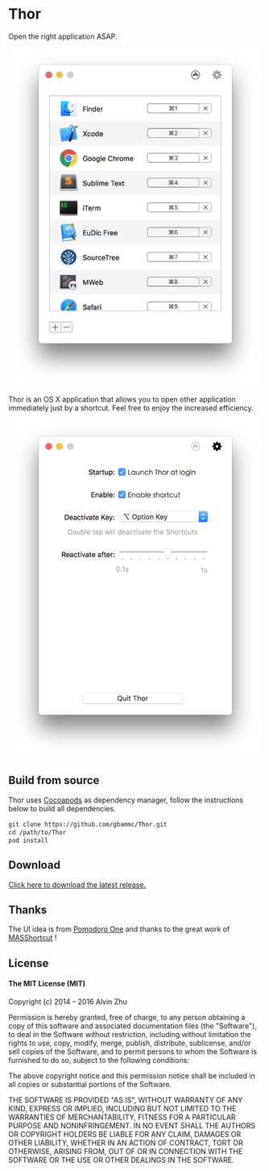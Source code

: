 # Thor

Open the right application ASAP.

![Screenshots](./screenshot_list.png)

Thor is an OS X application that allows you to open other application immediately just by a shortcut. Feel free to enjoy the increased efficiency.

![Screenshots](./screenshot_settings.png)

## Build from source

Thor uses [Cocoapods](https://cocoapods.org/) as dependency manager, follow the instructions below to build all dependencies.

```
git clone https://github.com/gbammc/Thor.git
cd /path/to/Thor
pod install
```

## Download

[Click here to download the latest release.](https://github.com/gbammc/Thor/releases)

## Thanks

The UI idea is from [Pomodoro One](http://rinik.net/pomodoro/) and thanks to the great work of [MASShortcut](https://github.com/shpakovski/MASShortcut) !

## License

#### The MIT License (MIT)


Copyright (c) 2014 – 2016 Alvin Zhu

Permission is hereby granted, free of charge, to any person obtaining a copy
of this software and associated documentation files (the "Software"), to deal
in the Software without restriction, including without limitation the rights
to use, copy, modify, merge, publish, distribute, sublicense, and/or sell
copies of the Software, and to permit persons to whom the Software is
furnished to do so, subject to the following conditions:

The above copyright notice and this permission notice shall be included in all
copies or substantial portions of the Software.

THE SOFTWARE IS PROVIDED "AS IS", WITHOUT WARRANTY OF ANY KIND, EXPRESS OR
IMPLIED, INCLUDING BUT NOT LIMITED TO THE WARRANTIES OF MERCHANTABILITY,
FITNESS FOR A PARTICULAR PURPOSE AND NONINFRINGEMENT. IN NO EVENT SHALL THE
AUTHORS OR COPYRIGHT HOLDERS BE LIABLE FOR ANY CLAIM, DAMAGES OR OTHER
LIABILITY, WHETHER IN AN ACTION OF CONTRACT, TORT OR OTHERWISE, ARISING FROM,
OUT OF OR IN CONNECTION WITH THE SOFTWARE OR THE USE OR OTHER DEALINGS IN THE
SOFTWARE.



